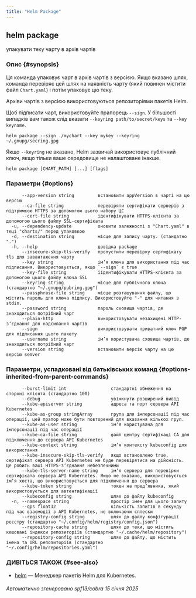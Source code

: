```yaml
---
title: "Helm Package"
---
```


## helm package

упакувати теку чарту в архів чартів

### Опис {#synopsis}

Ця команда упаковує чарт в архів чартів з версією. Якщо вказано шлях, команда перевіряє цей шлях на наявність чарту (який повинен містити файл `Chart.yaml`) і потім упаковує цю теку.

Архіви чартів з версією використовуються репозиторіями пакетів Helm.

Щоб підписати чарт, використовуйте прапорець `--sign`. У більшості випадків вам також слід вказати `--keyring path/to/secret/keys` та `--key keyname`.

```shell
helm package --sign ./mychart --key mykey --keyring ~/.gnupg/secring.gpg
```

Якщо `--keyring` не вказано, Helm зазвичай використовує публічний ключ, якщо тільки ваше середовище не налаштоване інакше.

```shell
helm package [CHART_PATH] [...] [flags]
```

### Параметри {#options}

```none
      --app-version string         встановити appVersion в чарті на цю версію
      --ca-file string             перевіряти сертифікати серверів з підтримкою HTTPS за допомогою цього набору ЦС
      --cert-file string           ідентифікувати HTTPS-клієнта за допомогою цього файлу SSL-сертифіката
  -u, --dependency-update          оновити залежності з "Chart.yaml" в теці "charts/" перед упаковкою
  -d, --destination string         місце для запису чарту. (стандатно ".")
  -h, --help                       довідка package
      --insecure-skip-tls-verify   пропустити перевірку сертифікату tls для завантаження чарту
      --key string                 імʼя ключа для використання під час підписання. Використовується, якщо `--sign` є true
      --key-file string            iідентифікувати HTTPS-клієнта за допомогою цього файлу ключа SSL
      --keyring string             місце для публічного ключа (стандартно "~/.gnupg/pubring.gpg")
      --passphrase-file string     місце розташування файлу, що містить пароль для ключа підпису. Використовуйте "-" для читання з stdin.
      --password string            пароль сховища чартів, де знаходиться потрібний чарт
      --plain-http                 використовувати незахищені HTTP-зʼєднання для надсилання чартів
      --sign                       використовувати приватний ключ PGP для підписання цього пакету
      --username string            імʼя користувача сховища чартів, де знаходиться потрібний чарт
      --version string             встановити версію чарту на цю версію semver
```

### Параметри, успадковані від батьківських команд {#options-inherited-from-parent-commands}

```none
      --burst-limit int                 стандартні обмеження на стороні клієнта (стандартно 100)
      --debug                           увімкнути розширений вивід
      --kube-apiserver string           адреса та порт сервера API Kubernetes
      --kube-as-group stringArray       група для імперсонації під час операції, цей прапор може бути повторений для вказання кількох груп.
      --kube-as-user string             імʼя користувача для імперсонації під час операції
      --kube-ca-file string             файл центру сертифікаці СА для підключення до сервера API Kubernetes
      --kube-context string             імʼя контексту kubeconfig для використання
      --kube-insecure-skip-tls-verify   якщо встановлено true, сертифікат сервера API Kubernetes не буде перевірятися на дійсність. Це робить ваші HTTPS-зʼєднання небезпечними
      --kube-tls-server-name string     імʼя сервера для перевірки сертифіката сервера API Kubernetes. Якщо не вказано, використовується імʼя хоста, що використовується для підключення до сервера
      --kube-token string               токен на предʼявника, який використовується для автентифікації
      --kubeconfig string               шлях до файлу kubeconfig
  -n, --namespace string                простір імен для цього запиту
      --qps float32                     кількість запитів в секунду під час взаємодії з API Kubernetes, не включаючи сплески
      --registry-config string          шлях до файлу конфігурації реєстру (стандартно "~/.config/helm/registry/config.json")
      --repository-cache string         шлях до теки, що містить кешовані індекси репозиторіїв (стандартно "~/.cache/helm/repository")
      --repository-config string        шлях до файлу, що містить імена та URL репозиторіїв (стандартно "~/.config/helm/repositories.yaml")
```

### ДИВІТЬСЯ ТАКОЖ {#see-also}

* [helm](helm.md) — Менеджер пакетів Helm для Kubernetes.

###### Автоматично згенеровано spf13/cobra 15 січня 2025
